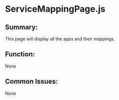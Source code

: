 # ServiceMappingPage.js

## Summary: 
This page will display all the apps and their mappings.
## Function: 
None

## Common Issues: 
None